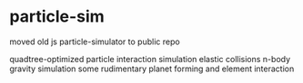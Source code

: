 # particle-sim
moved old js particle-simulator to public repo

quadtree-optimized particle interaction simulation
elastic collisions
n-body gravity simulation
some rudimentary planet forming and element interaction
